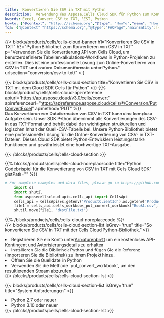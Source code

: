 ```yaml
---
title:  Konvertieren Sie CSV in TXT mit Python
description:  Verwendung des Aspose.Cells Cloud SDK für Python zum Konvertieren einer Datei im CSV-Format in eine Datei im TXT-Format.
kwords: Excel, Convert CSV to TXT, REST, Python
howto: {"@context": "https://schema.org","@type": "HowTo","name": "How to convert CSV to TXT using the Cells Cloud Python library.","description": "How to convert CSV to TXT using the Cells Cloud Python library.","image": {"@type": "ImageObject"},"url": "/python/conversion/csv-to-txt/","step": [{ "@type": "HowToStep","name": "How to convert CSV to TXT using the Cells Cloud Python library. step 1", "image": {"@type": "ImageObject",},"url": "/python/conversion/csv-to-txt/","text": "Register an account at <a href='https://dashboard.aspose.cloud/'>Dashboard</a> to get free API quota & authorization details",},{ "@type": "HowToStep","name": "How to convert CSV to TXT using the Cells Cloud Python library. step 1", "image": {"@type": "ImageObject",},"url": "/python/conversion/csv-to-txt/","text": "Install Python library and add the reference (import the library) to your project.",},{ "@type": "HowToStep","name": "How to convert CSV to TXT using the Cells Cloud Python library. step 1", "image": {"@type": "ImageObject",},"url": "/python/conversion/csv-to-txt/","text": "Open the source file in Python.",},{ "@type": "HowToStep","name": "How to convert CSV to TXT using the Cells Cloud Python library. step 1", "image": {"@type": "ImageObject",},"url": "/python/conversion/csv-to-txt/","text": "Use the `put_convert_workbook` method to retrieve the resulting stream.",}, ],"supply": {"@type": "HowToSupply","name": "document"},"tool": [{"@type": "HowToTool","name": "PyCharm, Visual Studio Code, Sublime, Eclipse"},{"@type": "HowToTool","name": "Aspose Cells"}],"totalTime": "PT6M"}
fqa: {"@context":"https://schema.org","@type":"FAQPage","mainEntity":[{"@type":"Question","name":"Why convert file formats in C# using REST API?","acceptedAnswer":{"@type":"Answer","text":"Documents are encoded in many ways, and some files may be incompatible with the software you use. To open and read such files, just convert them to appropriate file formats.<br/><ol><li>Install .NET SDK and add the reference (import the library) to your project.</li><li>Open the source file in C# using REST API.</li><li>Call the PutConvertWorkbookRequest() method, passing an output filename with required extension.</li><li>Get the result of conversion as a separate file.</li></ol>"}},{"@type":"Question","name":"What file formats can I convert with your C# library?","acceptedAnswer":{"@type":"Answer","text":"We support a variety of file formats for conversion using .NET library, including XLSX, Excel, xls , PDF, CSV, HTML, Markdown, XML, PNG, JPG, TIFF, Json, TXT and many more."}},{"@type":"Question","name":"What is the maximum allowed file size for conversion using this .NET library?","acceptedAnswer":{"@type":"Answer","text":"There are no file size limits for format conversions using .NET library."}}]}
---
```

{{< blocks/products/cells/cells-cloud-banner h1="Konvertieren Sie CSV in TXT" h2="Python Bibliothek zum Konvertieren von CSV in TXT" p="Verwenden Sie die Konvertierung API von Cells Cloud, um benutzerdefinierte Tabellenkalkulations-Workflows in Python-Projekten zu erstellen. Dies ist eine professionelle Lösung zum Online-Konvertieren von CSV in TXT und andere Dokumentformate unter Python." urlsection="conversion/csv-to-txt/" >}}

{{< blocks/products/cells/cells-cloud-section title="Konvertieren Sie CSV in TXT mit dem Cloud SDK Cells für Python" >}}
{{% blocks/products/cells/cells-cloud-api-reference apiurl="https://api.aspose.cloud/v3.0/cells/convert" apireferenceurl="https://apireference.aspose.cloud/cells/#/Conversion/PutConvertExcel" apimethod="PUT" %}}
<br/>
Das Konvertieren von Dateiformaten von CSV in TXT kann eine komplexe Aufgabe sein. Unser SDK Python übernimmt alle Konvertierungen des CSV- in das TXT-Format und behält dabei den wichtigsten strukturellen und logischen Inhalt der Quell-CSV-Tabelle bei. Unsere Python-Bibliothek bietet eine professionelle Lösung für die Online-Konvertierung von CSV- in TXT-Dateien. Dieses Cloud SDK bietet Python-Entwicklern leistungsstarke Funktionen und gewährleistet eine hochwertige TXT-Ausgabe.

{{< /blocks/products/cells/cells-cloud-section >}}

{{% blocks/products/cells/cells-cloud-noreplacecode title="Python Codebeispiel für die Konvertierung von CSV in TXT mit Cells Cloud SDK" gistPath="" %}}
 
```python
# For complete examples and data files, please go to https://github.com/aspose-cells-cloud/aspose-cells-cloud-python/
    import os
    import shutil
    from asposecellscloud.apis.cells_api import CellsApi
    cells_api = CellsApi(os.getenv('ProductClientId'),os.getenv('ProductClientSecret'))
    file1 = cells_api.cells_workbook_put_convert_workbook("Book1.csv",format="txt")
    shutil.move(file1, "destFile.txt")     
```
 
{{% /blocks/products/cells/cells-cloud-noreplacecode %}}
<br/>
{{< blocks/products/cells/cells-cloud-section-list isGrey="true" title="So konvertieren Sie CSV in TXT mit der Cells Cloud Python-Bibliothek." >}}
<li> Registrieren Sie ein Konto unter<a href="https://dashboard.aspose.cloud/">Armaturenbrett</a> um ein kostenloses API-Kontingent und Autorisierungsdetails zu erhalten</li>
<li>Installieren Sie die Bibliothek Python und fügen Sie die Referenz (importieren Sie die Bibliothek) zu Ihrem Projekt hinzu.</li>
<li>Öffnen Sie die Quelldatei in Python.</li>
<li>Verwenden Sie die Methode `put_convert_workbook`, um den resultierenden Stream abzurufen.</li>
{{< /blocks/products/cells/cells-cloud-section-list >}}

{{< blocks/products/cells/cells-cloud-section-list isGrey="true" title="System Anforderungen" >}}
<li>Python 2.7 oder neuer</li>
<li>Python 3.10 oder neuer</li>
{{< /blocks/products/cells/cells-cloud-section-list >}}
